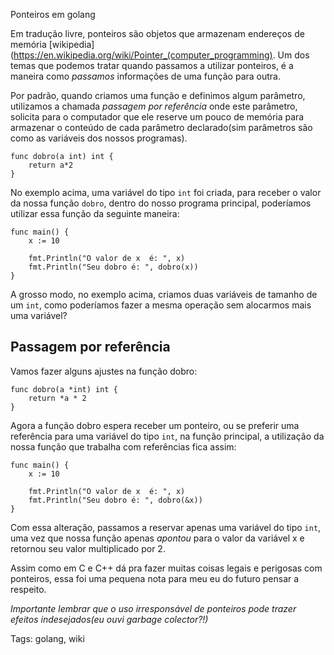 Ponteiros em golang

Em tradução livre, ponteiros são objetos que armazenam endereços de memória [wikipedia](https://en.wikipedia.org/wiki/Pointer_(computer_programming). Um dos temas que podemos tratar quando passamos a utilizar ponteiros, é a maneira como *passamos* informações de uma função para outra.

Por padrão, quando criamos uma função e definimos algum parâmetro, utilizamos a chamada *passagem por referência* onde este parâmetro, solicita para o computador que ele reserve um pouco de memória para armazenar o conteúdo de cada parâmetro declarado(sim parâmetros são como as variáveis dos nossos programas).

    func dobro(a int) int {
        return a*2
    }

No exemplo acima, uma variável do tipo `int` foi criada, para receber o valor da nossa função `dobro`, dentro do nosso programa principal, poderíamos utilizar essa função da seguinte maneira:

    func main() {
        x := 10

        fmt.Println("O valor de x  é: ", x)
        fmt.Println("Seu dobro é: ", dobro(x))
    }

A grosso modo, no exemplo acima, criamos duas variáveis de tamanho de um `int`, como poderíamos fazer a mesma operação sem alocarmos mais uma variável?

## Passagem por referência

Vamos fazer alguns ajustes na função dobro:

    func dobro(a *int) int {
        return *a * 2
    }

Agora a função dobro espera receber um ponteiro, ou se preferir uma referência para uma variável do tipo `int`, na função principal, a utilização da nossa função que trabalha com referências fica assim:

    func main() {
        x := 10

        fmt.Println("O valor de x  é: ", x)
        fmt.Println("Seu dobro é: ", dobro(&x))
    }

Com essa alteração, passamos a reservar apenas uma variável do tipo `int`, uma vez que nossa função apenas *apontou* para o valor da variável x e retornou seu valor multiplicado por 2.

Assim como em C e C++ dá pra fazer muitas coisas legais e perigosas com ponteiros, essa foi uma pequena nota para meu eu do futuro pensar a respeito.

*Importante lembrar que o uso irresponsável de ponteiros pode trazer efeitos indesejados(eu ouvi garbage colector?!)*

Tags: golang, wiki




